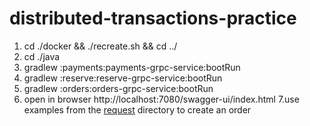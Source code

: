 # distributed-transactions-practice

1. cd ./docker && ./recreate.sh && cd ../
2. cd ./java
3. gradlew :payments:payments-grpc-service:bootRun
4. gradlew :reserve:reserve-grpc-service:bootRun
5. gradlew :orders:orders-grpc-service:bootRun
6. open in browser http://localhost:7080/swagger-ui/index.html
7.use examples from the [request](request) directory to create an order
